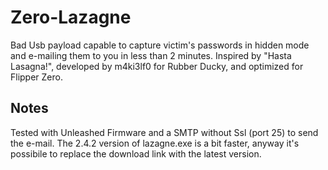 # Zero-Lazagne
Bad Usb payload capable to capture victim's passwords in hidden mode and e-mailing them to you in less than 2 minutes. Inspired by "Hasta Lasagna!", developed by m4ki3lf0 for Rubber Ducky, and optimized for Flipper Zero. 
## Notes
Tested with Unleashed Firmware and a SMTP without Ssl (port 25) to send the e-mail. The 2.4.2 version of lazagne.exe is a bit faster, anyway it's possibile to replace the download link with the latest version.
